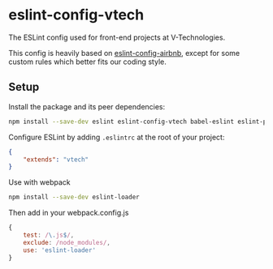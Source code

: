 eslint-config-vtech
===================

The ESLint config used for front-end projects at V-Technologies.

This config is heavily based on [eslint-config-airbnb](https://github.com/airbnb/javascript/tree/master/packages/eslint-config-airbnb), except for some custom rules which better fits our coding style.

Setup
-----

Install the package and its peer dependencies:

```sh
npm install --save-dev eslint eslint-config-vtech babel-eslint eslint-plugin-babel eslint-plugin-react eslint-plugin-import eslint-plugin-jsx-a11y
```

Configure ESLint by adding `.eslintrc` at the root of your project:

```json
{
    "extends": "vtech"
}
```

Use with webpack

```sh
npm install --save-dev eslint-loader
```

Then add in your webpack.config.js

```js
{
    test: /\.js$/,
    exclude: /node_modules/,
    use: 'eslint-loader'
}
```
